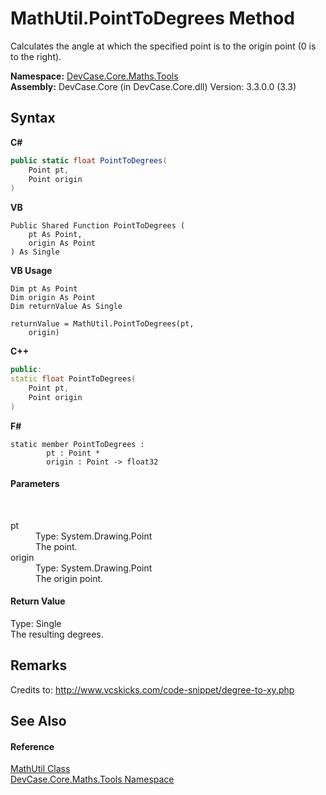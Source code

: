 # MathUtil.PointToDegrees Method 
 

Calculates the angle at which the specified point is to the origin point (0 is to the right).

**Namespace:**&nbsp;<a href="N_DevCase_Core_Maths_Tools">DevCase.Core.Maths.Tools</a><br />**Assembly:**&nbsp;DevCase.Core (in DevCase.Core.dll) Version: 3.3.0.0 (3.3)

## Syntax

**C#**<br />
``` C#
public static float PointToDegrees(
	Point pt,
	Point origin
)
```

**VB**<br />
``` VB
Public Shared Function PointToDegrees ( 
	pt As Point,
	origin As Point
) As Single
```

**VB Usage**<br />
``` VB Usage
Dim pt As Point
Dim origin As Point
Dim returnValue As Single

returnValue = MathUtil.PointToDegrees(pt, 
	origin)
```

**C++**<br />
``` C++
public:
static float PointToDegrees(
	Point pt, 
	Point origin
)
```

**F#**<br />
``` F#
static member PointToDegrees : 
        pt : Point * 
        origin : Point -> float32 

```


#### Parameters
&nbsp;<dl><dt>pt</dt><dd>Type: System.Drawing.Point<br />The point.</dd><dt>origin</dt><dd>Type: System.Drawing.Point<br />The origin point.</dd></dl>

#### Return Value
Type: Single<br />The resulting degrees.

## Remarks
Credits to: <a href="http://www.vcskicks.com/code-snippet/degree-to-xy.php" target="_blank">http://www.vcskicks.com/code-snippet/degree-to-xy.php</a>

## See Also


#### Reference
<a href="T_DevCase_Core_Maths_Tools_MathUtil">MathUtil Class</a><br /><a href="N_DevCase_Core_Maths_Tools">DevCase.Core.Maths.Tools Namespace</a><br />